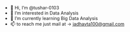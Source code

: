 - 👋 Hi, I’m @tushar-0103
- 👀 I’m interested in Data Analysis 
- 🌱 I’m currently learning Big Data Analysis 
- 📫 to reach me just mail at -> jadhavta100@gmail.com

<!---
tushar-0103/tushar-0103 is a ✨ special ✨ repository because its `README.md` (this file) appears on your GitHub profile.
You can click the Preview link to take a look at your changes.
--->
